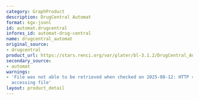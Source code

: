 ```yaml
---
category: GraphProduct
description: DrugCentral Automat
format: kgx-jsonl
id: automat.drugcentral
infores_id: automat-drug-central
name: drugcentral_automat
original_source:
- drugcentral
product_url: https://stars.renci.org/var/plater/bl-3.1.2/DrugCentral_Automat/latest/kgx_files
secondary_source:
- automat
warnings:
- 'File was not able to be retrieved when checked on 2025-08-12: HTTP 404 error when
  accessing file'
layout: product_detail
---
```

